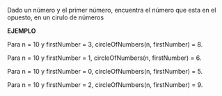 Dado un número y el primer número, encuentra el número que esta en el opuesto, en un cirulo de números

**EJEMPLO**

Para n = 10 y firstNumber = 3, circleOfNumbers(n, firstNumber) = 8.

Para n = 10 y firstNumber = 1, circleOfNumbers(n, firstNumber) = 6.

Para n = 10 y firstNumber = 0, circleOfNumbers(n, firstNumber) = 5.

Para n = 10 y firstNumber = 2, circleOfNumbers(n, firstNumber) = 9.
